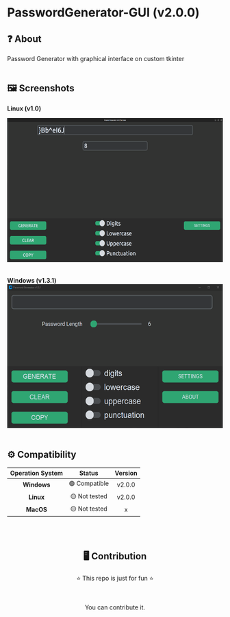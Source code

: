# PasswordGenerator-GUI (v2.0.0)
## ❓ About
Password Generator with graphical interface on custom tkinter
<br><br>

## 🖼️ Screenshots
**Linux (v1.0)** <br>

<img src='./images/screenshot_linux_v10.png' width=536 height=336 alt='screenshot-linux-v10'>
<br><br>

**Windows (v1.3.1)**
 <br>
<img src='./images/screenshot_win_v131.png' width=536 height=336 alt='screenshot-win-v131'>
<br><br>

## ⚙️ Compatibility
| **Operation System** | **Status** | **Version**|
| :---------: | :-----------: | :-----------: |
| **Windows** | 🟢 Compatible | v2.0.0 |
| **Linux** | 🟡 Not tested | v2.0.0 |
| **MacOS** | 🟡 Not tested | x |

<br><br>

## <p align=center>🖥️ Contribution</p>
<p align=center>⭐ This repo is just for fun ⭐</p>
<br>
<p align=center> You can contribute it.</p>
